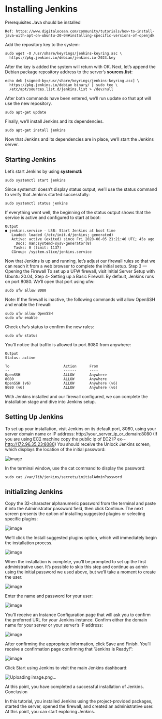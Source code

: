 # Installing Jenkins
Prerequisites 
Java should be installed 
```
Ref: https://www.digitalocean.com/community/tutorials/how-to-install-java-with-apt-on-ubuntu-20-04#installing-specific-versions-of-openjdk
```
Add the repository key to the system:

```
sudo wget -O /usr/share/keyrings/jenkins-keyring.asc \
  https://pkg.jenkins.io/debian/jenkins.io-2023.key
```
After the key is added the system will return with OK.
Next, let’s append the Debian package repository address to the server’s **sources.list:**
```
echo deb [signed-by=/usr/share/keyrings/jenkins-keyring.asc] \
  https://pkg.jenkins.io/debian binary/ | sudo tee \
  /etc/apt/sources.list.d/jenkins.list > /dev/null
```

After both commands have been entered, we’ll run update so that apt will use the new repository.
```
sudo apt-get update
```

Finally, we’ll install Jenkins and its dependencies.
```
sudo apt-get install jenkins
```   
Now that Jenkins and its dependencies are in place, we’ll start the Jenkins server.

## Starting Jenkins
Let’s start Jenkins by using **systemctl:**
```
sudo systemctl start jenkins
```
Since systemctl doesn’t display status output, we’ll use the status command to verify that Jenkins started successfully:
```
sudo systemctl status jenkins
```

If everything went well, the beginning of the status output shows that the service is active and configured to start at boot:
```
Output
● jenkins.service - LSB: Start Jenkins at boot time
   Loaded: loaded (/etc/init.d/jenkins; generated)
   Active: active (exited) since Fri 2020-06-05 21:21:46 UTC; 45s ago
     Docs: man:systemd-sysv-generator(8)
    Tasks: 0 (limit: 1137)
   CGroup: /system.slice/jenkins.service
```
Now that Jenkins is up and running, let’s adjust our firewall rules so that we can reach it from a web browser to complete the initial setup.
Step 3 — Opening the Firewall
To set up a UFW firewall, visit Initial Server Setup with Ubuntu 20.04, Step 4- Setting up a Basic Firewall. By default, Jenkins runs on port 8080. We’ll open that port using ufw:
```
sudo ufw allow 8080
```
Note: If the firewall is inactive, the following commands will allow OpenSSH and enable the firewall:
```
sudo ufw allow OpenSSH
sudo ufw enable
```
Check ufw’s status to confirm the new rules:
```
sudo ufw status
```

You’ll notice that traffic is allowed to port 8080 from anywhere:
```
Output
Status: active

To                         Action      From
--                         ------      ----
OpenSSH                    ALLOW       Anywhere
8080                       ALLOW       Anywhere
OpenSSH (v6)               ALLOW       Anywhere (v6)
8080 (v6)                  ALLOW       Anywhere (v6)

```
With Jenkins installed and our firewall configured, we can complete the installation stage and dive into Jenkins setup.

## Setting Up Jenkins
To set up your installation, visit Jenkins on its default port, 8080, using your server domain name or IP address: http://your_server_ip_or_domain:8080
(If you are using EC2 machine copy the public ip of EC2 IP ex--http://172.96.35.23:8080)
You should receive the Unlock Jenkins screen, which displays the location of the initial password:

![image](https://github.com/siddeshpm1/Jenkins/assets/109099693/0e00d18f-e6a9-4388-8c75-0fd2350728a0)

In the terminal window, use the cat command to display the password:
```
sudo cat /var/lib/jenkins/secrets/initialAdminPassword
```	
## initializing Jenkins
Copy the 32-character alphanumeric password from the terminal and paste it into the Administrator password field, then click Continue.
The next screen presents the option of installing suggested plugins or selecting specific plugins:

![image](https://github.com/siddeshpm1/Jenkins/assets/109099693/63174b88-fb53-46c4-93ec-517381e6a242)

We’ll click the Install suggested plugins option, which will immediately begin the installation process.

![image](https://github.com/siddeshpm1/Jenkins/assets/109099693/6b1b6b4c-934b-4376-85a9-a93267fd39c4)

When the installation is complete, you’ll be prompted to set up the first administrative user. It’s possible to skip this step and continue as admin using the initial password we used above, but we’ll take a moment to create the user.

![image](https://github.com/siddeshpm1/Jenkins/assets/109099693/31c258f1-2033-4709-aa20-f613a5610ed0)

Enter the name and password for your user:

![image](https://github.com/siddeshpm1/Jenkins/assets/109099693/ed5a8abd-c430-434e-ae7a-6ddba2168391)

You’ll receive an Instance Configuration page that will ask you to confirm the preferred URL for your Jenkins instance. Confirm either the domain name for your server or your server’s IP address:

![image](https://github.com/siddeshpm1/Jenkins/assets/109099693/3c131519-c4ed-4f50-98c2-d99473839bca)

After confirming the appropriate information, click Save and Finish. You’ll receive a confirmation page confirming that “Jenkins is Ready!”:

![image](https://github.com/siddeshpm1/Jenkins/assets/109099693/0873dd07-f887-405d-8916-874dee77b4bb)

Click Start using Jenkins to visit the main Jenkins dashboard:

![Uploading image.png…]()

At this point, you have completed a successful installation of Jenkins.
Conclusion

In this tutorial, you installed Jenkins using the project-provided packages, started the server, opened the firewall, and created an administrative user. At this point, you can start exploring Jenkins.


